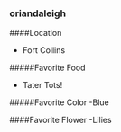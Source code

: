 ### oriandaleigh
####Location
- Fort Collins

#####Favorite Food
- Tater Tots!

#####Favorite Color
-Blue

####Favorite Flower
-Lilies
